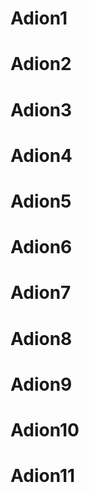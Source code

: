 # Adion1
# Adion2
# Adion3
# Adion4
# Adion5
# Adion6
# Adion7
# Adion8
# Adion9
# Adion10
# Adion11
